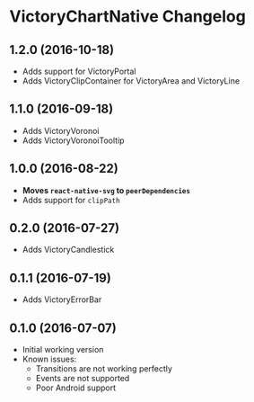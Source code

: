 # VictoryChartNative Changelog


## 1.2.0 (2016-10-18)

- Adds support for VictoryPortal
- Adds VictoryClipContainer for VictoryArea and VictoryLine

## 1.1.0 (2016-09-18)

- Adds VictoryVoronoi
- Adds VictoryVoronoiTooltip

## 1.0.0 (2016-08-22)

- **Moves `react-native-svg` to `peerDependencies`**
- Adds support for `clipPath`

## 0.2.0 (2016-07-27)

- Adds VictoryCandlestick

## 0.1.1 (2016-07-19)

- Adds VictoryErrorBar

## 0.1.0 (2016-07-07)

- Initial working version
- Known issues: 
  - Transitions are not working perfectly
  - Events are not supported
  - Poor Android support